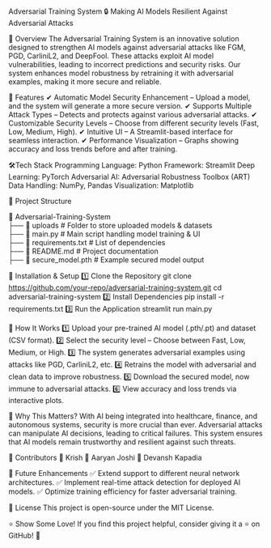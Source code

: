 
Adversarial Training System
🔒 Making AI Models Resilient Against Adversarial Attacks

📌 Overview
The Adversarial Training System is an innovative solution designed to strengthen AI models against adversarial attacks like FGM, PGD, CarliniL2, and DeepFool. These attacks exploit AI model vulnerabilities, leading to incorrect predictions and security risks. Our system enhances model robustness by retraining it with adversarial examples, making it more secure and reliable.

🚀 Features
✔ Automatic Model Security Enhancement – Upload a model, and the system will generate a more secure version.
✔ Supports Multiple Attack Types – Detects and protects against various adversarial attacks.
✔ Customizable Security Levels – Choose from different security levels (Fast, Low, Medium, High).
✔ Intuitive UI – A Streamlit-based interface for seamless interaction.
✔ Performance Visualization – Graphs showing accuracy and loss trends before and after training.

🛠Tech Stack
Programming Language: Python
Framework: Streamlit
Deep Learning: PyTorch
Adversarial AI: Adversarial Robustness Toolbox (ART)
Data Handling: NumPy, Pandas
Visualization: Matplotlib



📂 Project Structure

📂 Adversarial-Training-System  
 ├── 📂 uploads              # Folder to store uploaded models & datasets  
 ├── 📄 main.py              # Main script handling model training & UI  
 ├── 📄 requirements.txt     # List of dependencies  
 ├── 📄 README.md            # Project documentation  
 ├── 📄 secure_model.pth     # Example secured model output  
 
🔧 Installation & Setup
1️⃣ Clone the Repository
git clone https://github.com/your-repo/adversarial-training-system.git
cd adversarial-training-system
2️⃣ Install Dependencies
pip install -r requirements.txt
3️⃣ Run the Application
streamlit run main.py

🎯 How It Works
1️⃣ Upload your pre-trained AI model (.pth/.pt) and dataset (CSV format).
2️⃣ Select the security level – Choose between Fast, Low, Medium, or High.
3️⃣ The system generates adversarial examples using attacks like PGD, CarliniL2, etc.
4️⃣ Retrains the model with adversarial and clean data to improve robustness.
5️⃣ Download the secured model, now immune to adversarial attacks.
6️⃣ View accuracy and loss trends via interactive plots.


📌 Why This Matters?
With AI being integrated into healthcare, finance, and autonomous systems, security is more crucial than ever. 
Adversarial attacks can manipulate AI decisions, leading to critical failures. This system ensures that AI models remain trustworthy and resilient against such threats.

🤝 Contributors
👤 Krish
👤 Aaryan Joshi
👤 Devansh Kapadia

🌟 Future Enhancements
✅ Extend support to different neural network architectures.
✅ Implement real-time attack detection for deployed AI models.
✅ Optimize training efficiency for faster adversarial training.

📜 License
This project is open-source under the MIT License.

⭐ Show Some Love!
If you find this project helpful, consider giving it a ⭐ on GitHub! 🚀
